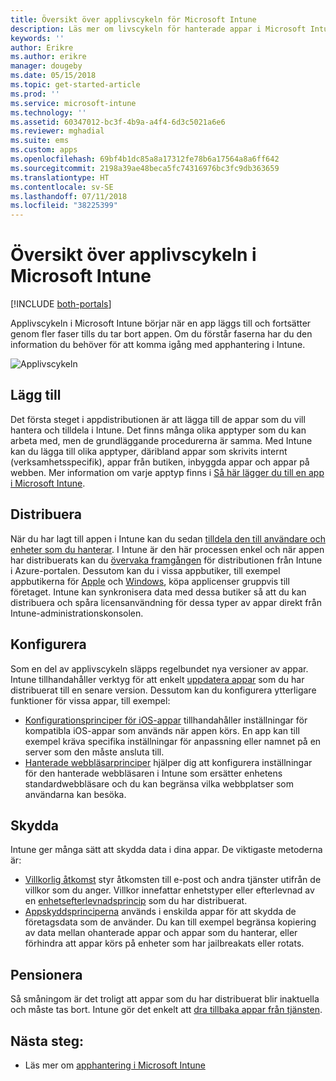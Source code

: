 ```yaml
---
title: Översikt över applivscykeln för Microsoft Intune
description: Läs mer om livscykeln för hanterade appar i Microsoft Intune. I applivscykeln ingår det att lägga till, distribuera, konfigurera, skydda och ta appar ur bruk.
keywords: ''
author: Erikre
ms.author: erikre
manager: dougeby
ms.date: 05/15/2018
ms.topic: get-started-article
ms.prod: ''
ms.service: microsoft-intune
ms.technology: ''
ms.assetid: 60347012-bc3f-4b9a-a4f4-6d3c5021a6e6
ms.reviewer: mghadial
ms.suite: ems
ms.custom: apps
ms.openlocfilehash: 69bf4b1dc85a8a17312fe78b6a17564a8a6ff642
ms.sourcegitcommit: 2198a39ae48beca5fc74316976bc3fc9db363659
ms.translationtype: HT
ms.contentlocale: sv-SE
ms.lasthandoff: 07/11/2018
ms.locfileid: "38225399"
---
```

# <a name="overview-of-the-app-lifecycle-in-microsoft-intune"></a>Översikt över applivscykeln i Microsoft Intune

[!INCLUDE [both-portals](./includes/note-for-both-portals.md)]

Applivscykeln i Microsoft Intune börjar när en app läggs till och fortsätter genom fler faser tills du tar bort appen. Om du förstår faserna har du den information du behöver för att komma igång med apphantering i Intune.

![Applivscykeln](./media/app-lifecycle.png "Intune-appens livscykel")

## <a name="add"></a>Lägg till

Det första steget i appdistributionen är att lägga till de appar som du vill hantera och tilldela i Intune. Det finns många olika apptyper som du kan arbeta med, men de grundläggande procedurerna är samma. Med Intune kan du lägga till olika apptyper, däribland appar som skrivits internt (verksamhetsspecifik), appar från butiken, inbyggda appar och appar på webben. Mer information om varje apptyp finns i [Så här lägger du till en app i Microsoft Intune](apps-add.md). 

## <a name="deploy"></a>Distribuera

När du har lagt till appen i Intune kan du sedan [tilldela den till användare och enheter som du hanterar](apps-deploy.md). I Intune är den här processen enkel och när appen har distribuerats kan du [övervaka framgången](apps-monitor.md) för distributionen från Intune i Azure-portalen. Dessutom kan du i vissa appbutiker, till exempel appbutikerna för [Apple](vpp-apps-ios.md) och [Windows](windows-store-for-business.md), köpa applicenser gruppvis till företaget. Intune kan synkronisera data med dessa butiker så att du kan distribuera och spåra licensanvändning för dessa typer av appar direkt från Intune-administrationskonsolen.

## <a name="configure"></a>Konfigurera

Som en del av applivscykeln släpps regelbundet nya versioner av appar. Intune tillhandahåller verktyg för att enkelt [uppdatera appar](apps-add.md) som du har distribuerat till en senare version. Dessutom kan du konfigurera ytterligare funktioner för vissa appar, till exempel:
- [Konfigurationsprinciper för iOS-appar](app-configuration-policies-use-ios.md) tillhandahåller inställningar för kompatibla iOS-appar som används när appen körs. En app kan till exempel kräva specifika inställningar för anpassning eller namnet på en server som den måste ansluta till.
- [Hanterade webbläsarprinciper](app-configuration-managed-browser.md) hjälper dig att konfigurera inställningar för den hanterade webbläsaren i Intune som ersätter enhetens standardwebbläsare och du kan begränsa vilka webbplatser som användarna kan besöka.

## <a name="protect"></a>Skydda

Intune ger många sätt att skydda data i dina appar. De viktigaste metoderna är:
- [Villkorlig åtkomst](conditional-access.md) styr åtkomsten till e-post och andra tjänster utifrån de villkor som du anger. Villkor innefattar enhetstyper eller efterlevnad av en [enhetsefterlevnadsprincip](device-compliance.md) som du har distribuerat.
- [Appskyddsprinciperna](app-protection-policy.md) används i enskilda appar för att skydda de företagsdata som de använder. Du kan till exempel begränsa kopiering av data mellan ohanterade appar och appar som du hanterar, eller förhindra att appar körs på enheter som har jailbreakats eller rotats.

## <a name="retire"></a>Pensionera

Så småningom är det troligt att appar som du har distribuerat blir inaktuella och måste tas bort. Intune gör det enkelt att [dra tillbaka appar från tjänsten](device-management.md).

## <a name="next-steps"></a>Nästa steg:

- Läs mer om [apphantering i Microsoft Intune](app-management.md)